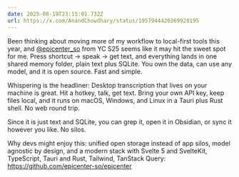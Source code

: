 ```yaml
---
date: 2025-08-19T23:15:01.732Z
url: https://x.com/AnandChowdhary/status/1957944420369920195
---
```


Been thinking about moving more of my workflow to local-first tools this year, and [@epicenter\_so](https://x.com/epicenter%5Fso) from YC S25 seems like it may hit the sweet spot for me. Press shortcut → speak → get text, and everything lands in one shared memory folder, plain text plus SQLite. You own the data, can use any model, and it is open source. Fast and simple.  
  
Whispering is the headliner: Desktop transcription that lives on your machine is great. Hit a hotkey, talk, get text. Bring your own API key, keep files local, and it runs on macOS, Windows, and Linux in a Tauri plus Rust shell. No web round trip.  
  
Since it is just text and SQLite, you can grep it, open it in Obsidian, or sync it however you like. No silos.  
  
Why devs might enjoy this: unified open storage instead of app silos, model agnostic by design, and a modern stack with Svelte 5 and SvelteKit, TypeScript, Tauri and Rust, Tailwind, TanStack Query: <https://github.com/epicenter-so/epicenter>
